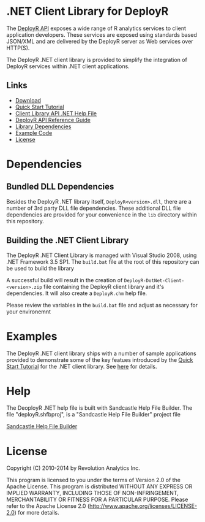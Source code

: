 .NET Client Library for DeployR
===============================

The [DeployR API](https://github.com/deployr/server) exposes a wide range of
R analytics services to client application developers. These services are
exposed using standards based JSON/XML and are delivered by the DeployR 
server as Web services over HTTP(S).

The DeployR .NET client library is provided to simplify the integration of
DeployR services within .NET client applications.

Links
-----

  * [Download](http://deployr.revolutionanalytics.com/docanddown/#clientlib)
  * [Quick Start Tutorial](http://deployr.revolutionanalytics.com/documents/dev/clientlib)
  * [Client Library API .NET Help File](#help)
  * [DeployR API Reference Guide](http://deployr.revolutionanalytics.com/documents/dev/api-doc/guide)
  * [Library Dependencies](#dependencies)
  * [Example Code](#examples)
  * [License](#license)

Dependencies
============

Bundled DLL Dependencies
------------------------

Besides the DeployR .NET library itself, `DeployR<version>.dll`,
there are a number of 3rd party DLL file dependencies. These additional DLL
file dependencies are provided for your convenience in the `lib` directory
within this repository.


Building the .NET Client Library
--------------------------------

The DeployR .NET Client Library is managed with Visual Studio 2008, using .NET Framework 3.5 SP1.
The `build.bat` file at the root of this repository can be used to build the library

A successful build will result in the creation of `DeployR-DotNet-Client-<version>.zip` file containing the 
DeployR client library and it's dependencies.  It will also create a `DeployR.chm` help file.

Please review the variables in the `build.bat` file and adjust as necessary for your environemnt


Examples
========

The DeployR .NET client library ships with a number of sample applications
provided to demonstrate some of the key featues introduced by the
[Quick Start Tutorial](http://deployr.revolutionanalytics.com/documents/dev/clientlib)
for the .NET client library. See
[here](examples/tutorial) for details.

Help
====

The DeoployR .NET help file is built with Sandcastle Help File Builder.
The file "deployR.shfbproj", is a "Sandcastle Help File Builder" project file

[Sandcastle Help File Builder](http://shfb.codeplex.com/)

License
=======

Copyright (C) 2010-2014 by Revolution Analytics Inc.

This program is licensed to you under the terms of Version 2.0 of the
Apache License. This program is distributed WITHOUT
ANY EXPRESS OR IMPLIED WARRANTY, INCLUDING THOSE OF NON-INFRINGEMENT,
MERCHANTABILITY OR FITNESS FOR A PARTICULAR PURPOSE. Please refer to the
Apache License 2.0 (http://www.apache.org/licenses/LICENSE-2.0) for more 
details.